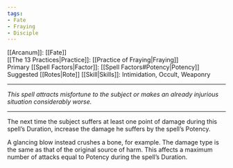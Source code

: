 ```yaml
---
tags:
- Fate
- Fraying
- Disciple
---
```


[[Arcanum]]: [[Fate]]\
[[The 13 Practices|Practice]]: [[Practice of Fraying|Fraying]]\
Primary [[Spell Factors|Factor]]: [[Spell Factors#Potency|Potency]]\
Suggested [[Rotes|Rote]] [[Skill|Skills]]: Intimidation, Occult, Weaponry

---

_This spell attracts misfortune to the subject or makes an already injurious situation considerably worse._

---

The next time the subject suffers at least one point of damage during this spell’s Duration, increase the damage he suffers by the spell’s Potency.

A glancing blow instead crushes a bone, for example. The damage type is the same as that of the original source of harm. This affects a maximum number of attacks equal to Potency during the spell’s Duration.